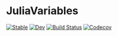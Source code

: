 # JuliaVariables

[![Stable](https://img.shields.io/badge/docs-stable-blue.svg)](https://thautwarm.github.io/JuliaVariables.jl/stable)
[![Dev](https://img.shields.io/badge/docs-dev-blue.svg)](https://thautwarm.github.io/JuliaVariables.jl/dev)
[![Build Status](https://travis-ci.com/thautwarm/JuliaVariables.jl.svg?branch=master)](https://travis-ci.com/thautwarm/JuliaVariables.jl)
[![Codecov](https://codecov.io/gh/thautwarm/JuliaVariables.jl/branch/master/graph/badge.svg)](https://codecov.io/gh/thautwarm/JuliaVariables.jl)
